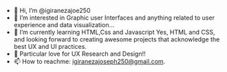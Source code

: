 - 👋 Hi, I’m @igiranezajoe250
- 👀 I’m interested in Graphic user Interfaces and anything related to user experience and data visualization...
- 🌱 I’m currently learning HTML,Css and Javascript Yes, HTML and CSS, and looking forward to creating awesome projects that acknowledge the best UX and UI practices.
- 💞️ Particular love for UX Research and Design!!
- 📫 How to reachme: igiranezajoseph250@gmail.com.

<!---
igiranezajoe250/igiranezajoe250 is a ✨ special ✨ repository because its `README.md` (this file) appears on your GitHub profile.
You can click the Preview link to take a look at your changes.
--->
